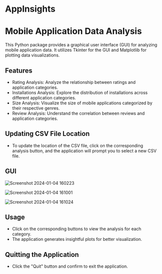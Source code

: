 # AppInsights
# Mobile Application Data Analysis

This Python package provides a graphical user interface (GUI) for analyzing mobile application data. It utilizes Tkinter for the GUI and Matplotlib for plotting data visualizations.

## Features

- Rating Analysis: Analyze the relationship between ratings and application categories.
- Installations Analysis: Explore the distribution of installations across different application categories.
- Size Analysis: Visualize the size of mobile applications categorized by their respective genres.
- Review Analysis: Understand the correlation between reviews and application categories.

## Updating CSV File Location

- To update the location of the CSV file, click on the corresponding analysis button, and the application will prompt you to select a new CSV file.

## GUI
![Screenshot 2024-01-04 160223](https://github.com/Keertini/AppInsights/assets/137304949/abc55794-e4c8-44a9-bd49-6c7e700df194)

![Screenshot 2024-01-04 161001](https://github.com/Keertini/AppInsights/assets/137304949/6c6e1bde-14ba-4105-81ac-d6a9b797b645)

![Screenshot 2024-01-04 161024](https://github.com/Keertini/AppInsights/assets/137304949/8460f276-fc0d-4e86-b922-48be91ce2a46)

## Usage

- Click on the corresponding buttons to view the analysis for each category.
- The application generates insightful plots for better visualization.

## Quitting the Application

- Click the "Quit" button and confirm to exit the application.
